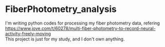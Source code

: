 # FiberPhotometry_analysis

I'm writing python codes for processing my fiber photometry data, refering https://www.jove.com/t/60278/multi-fiber-photometry-to-record-neural-activity-freely-moving  
This project is just for my study, and I don't own anything.
